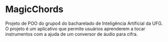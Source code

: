 # MagicChords

Projeto de POO do grupo4 do bacharelado de Inteligência Artificial da UFG. O projeto é um aplicativo que permite usuários aprenderem a tocar instrumentos com a ajuda de um conversor de áudio para cifra.
